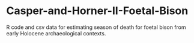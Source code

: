 # Casper-and-Horner-II-Foetal-Bison
R code and csv data for estimating season of death for foetal bison from early Holocene archaeological contexts.


